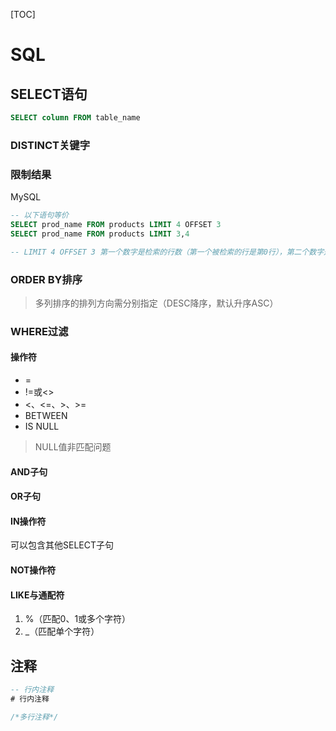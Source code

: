[TOC]

# SQL

## SELECT语句

```sql
SELECT column FROM table_name
```

### DISTINCT关键字

### 限制结果

MySQL

```sql
-- 以下语句等价
SELECT prod_name FROM products LIMIT 4 OFFSET 3
SELECT prod_name FROM products LIMIT 3,4

-- LIMIT 4 OFFSET 3 第一个数字是检索的行数（第一个被检索的行是第0行），第二个数字是指从哪儿开始

```

### ORDER BY排序

> 多列排序的排列方向需分别指定（DESC降序，默认升序ASC）

### WHERE过滤

#### 操作符

- =
- !=或\<\>
- \<、\<=、\>、\>=
- BETWEEN
- IS NULL

> NULL值非匹配问题

#### AND子句

#### OR子句

#### IN操作符

可以包含其他SELECT子句

#### NOT操作符

#### LIKE与通配符

1. %（匹配0、1或多个字符）
2. \_（匹配单个字符）

## 注释

```sql
-- 行内注释
# 行内注释

/*多行注释*/
```
